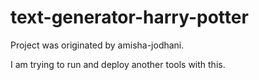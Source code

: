 # text-generator-harry-potter 

Project was originated by amisha-jodhani.

I am trying to run and deploy another tools with this.
